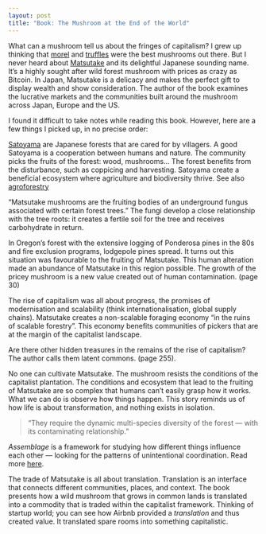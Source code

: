 ```yaml
---
layout: post
title: "Book: The Mushroom at the End of the World"
---
```


What can a mushroom tell us about the fringes of capitalism? I grew up thinking that [morel](https://en.wikipedia.org/wiki/Morchella) and [truffles](https://en.wikipedia.org/wiki/Truffle) were the best mushrooms out there. But I never heard about [Matsutake](https://en.wikipedia.org/wiki/Truffle) and its delightful Japanese sounding name. It’s a highly sought after wild forest mushroom with prices as crazy as Bitcoin. In Japan, Matsutake is a delicacy and makes the perfect gift to display wealth and show consideration. The author of the book examines the lucrative markets and the communities built around the mushroom across Japan, Europe and the US.

I found it difficult to take notes while reading this book. However, here are a few things I picked up, in no precise order:

[Satoyama](https://en.wikipedia.org/wiki/Satoyama) are Japanese forests that are cared for by villagers. A good Satoyama is a cooperation between humans and nature. The community picks the fruits of the forest: wood, mushrooms… The forest benefits from the disturbance, such as coppicing and harvesting. Satoyama create a beneficial ecosystem where agriculture and biodiversity thrive. See also [agroforestry](https://en.wikipedia.org/wiki/Agroforestry)

“Matsutake mushrooms are the fruiting bodies of an underground fungus associated with certain forest trees.” The fungi develop a close relationship with the tree roots: it creates a fertile soil for the tree and receives carbohydrate in return.

In Oregon’s forest with the extensive logging of Ponderosa pines in the 80s and fire exclusion programs, lodgepole pines spread. It turns out this situation was favourable to the fruiting of Matsutake. This human alteration made an abundance of Matsutake in this region possible. The growth of the pricey mushroom is a new value created out of human contamination. (page 30)

The rise of capitalism was all about progress, the promises of modernisation and scalability (think internationalisation, global supply chains). Matsutake creates a non-scalable foraging economy “in the ruins of scalable forestry”. This economy benefits communities of pickers that are at the margin of the capitalist landscape.

Are there other hidden treasures in the remains of the rise of capitalism? The author calls them latent commons. (page 255).

No one can cultivate Matsutake. The mushroom resists the conditions of the capitalist plantation. The conditions and ecosystem that lead to the fruiting of Matsutake are so complex that humans can’t easily grasp how it works. What we can do is observe how things happen. This story reminds us of how life is about transformation, and nothing exists in isolation.

> “They require the dynamic multi-species diversity of the forest — with its contaminating relationship.”

*Assemblage* is a framework for studying how different things influence each other — looking for the patterns of unintentional coordination. Read more [here](https://muse.jhu.edu/article/650026/pdf).

The trade of Matsutake is all about translation. Translation is an interface that connects different communities, places, and context. The book presents how a wild mushroom that grows in common lands is translated into a commodity that is traded within the capitalist framework. Thinking of startup world; you can see how Airbnb provided a *translation* and thus created value. It translated spare rooms into something capitalistic.
